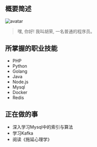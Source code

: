 ## 概要简述
![avatar][avatar]

> 嘿, 你好! 我叫胡荣, 一名普通的程序员。

## 所掌握的职业技能
- PHP
- Python
- Golang
- Java
- Node.js
- Mysql
- Docker
- Redis

## 正在做的事
- 深入学习Mysql中的索引与算法
- 学习Kafka
- 阅读《拖延心理学》

[avatar]: https://s1.ax1x.com/2020/07/05/UpyY9A.jpg
